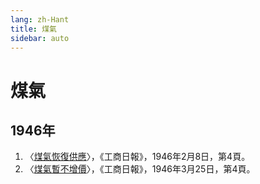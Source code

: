 ```yaml
---
lang: zh-Hant
title: 煤氣
sidebar: auto
---
```


# 煤氣
## 1946年
1. 〈[煤氣恢復供應](https://mmis.hkpl.gov.hk/coverpage/-/coverpage/view?_coverpage_WAR_mmisportalportlet_hsf=%E7%85%A4%E6%B0%A3&_coverpage_WAR_mmisportalportlet_actual_q=%28%20verbatim_dc.collection%3A%28%22Old%5C%20HK%5C%20Newspapers%22%29%20%29%20AND+%28%20%28%20allTermsMandatory%3A%28true%29%20OR+all_dc.title%3A%28%E7%85%A4%E6%B0%A3%29%20OR+all_dc.creator%3A%28%E7%85%A4%E6%B0%A3%29%20OR+all_dc.contributor%3A%28%E7%85%A4%E6%B0%A3%29%20OR+all_dc.subject%3A%28%E7%85%A4%E6%B0%A3%29%20OR+fulltext%3A%28%E7%85%A4%E6%B0%A3%29%20OR+all_dc.description%3A%28%E7%85%A4%E6%B0%A3%29%20%29%20%29&_coverpage_WAR_mmisportalportlet_sort_field=dc.publicationdate_bsort&p_r_p_-1078056564_c=QF757YsWv5%2BQBGt1%2BwUj5iqJj26aBPrg&_coverpage_WAR_mmisportalportlet_o=115&_coverpage_WAR_mmisportalportlet_sort_order=asc)〉，《工商日報》，1946年2月8日，第4頁。
2. 〈[煤氣暫不增價](https://mmis.hkpl.gov.hk/coverpage/-/coverpage/view?_coverpage_WAR_mmisportalportlet_hsf=%E7%85%A4%E6%B0%A3&p_r_p_-1078056564_c=QF757YsWv5%2BQBGt1%2BwUj5qbJMrPLdWCp&_coverpage_WAR_mmisportalportlet_o=116&_coverpage_WAR_mmisportalportlet_actual_q=%28%20verbatim_dc.collection%3A%28%22Old%5C%20HK%5C%20Newspapers%22%29%20%29%20AND+%28%20%28%20allTermsMandatory%3A%28true%29%20OR+all_dc.title%3A%28%E7%85%A4%E6%B0%A3%29%20OR+all_dc.creator%3A%28%E7%85%A4%E6%B0%A3%29%20OR+all_dc.contributor%3A%28%E7%85%A4%E6%B0%A3%29%20OR+all_dc.subject%3A%28%E7%85%A4%E6%B0%A3%29%20OR+fulltext%3A%28%E7%85%A4%E6%B0%A3%29%20OR+all_dc.description%3A%28%E7%85%A4%E6%B0%A3%29%20%29%20%29&_coverpage_WAR_mmisportalportlet_sort_order=asc&_coverpage_WAR_mmisportalportlet_sort_field=dc.publicationdate_bsort)〉，《工商日報》，1946年3月25日，第4頁。